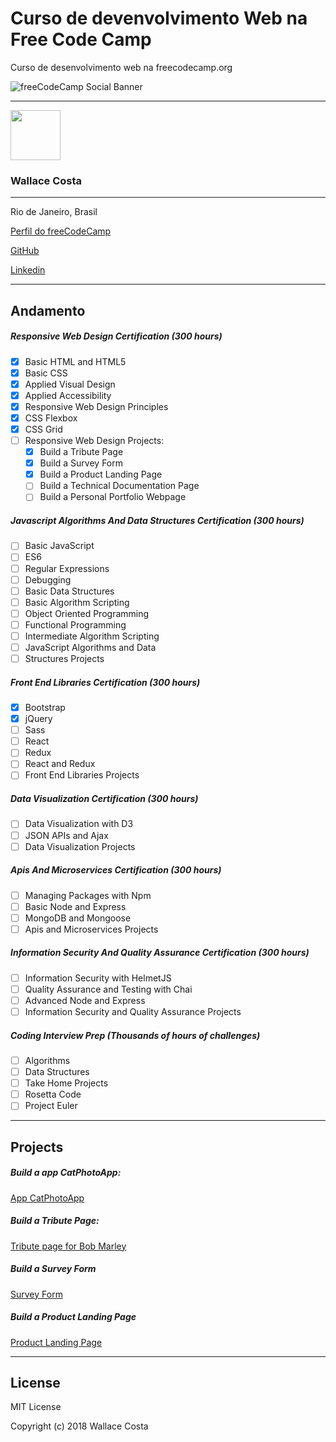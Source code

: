 # Curso de devenvolvimento Web na Free Code Camp
Curso de desenvolvimento web na freecodecamp.org

![freeCodeCamp Social Banner](https://s3.amazonaws.com/freecodecamp/wide-social-banner.png)

-------

<img src="https://avatars2.githubusercontent.com/u/25742247?v=4" height="80px" width="80px">

### Wallace Costa
-------
Rio de Janeiro, Brasil

[Perfil do freeCodeCamp](https://www.freecodecamp.org/wallacecosta)

[GitHub](https://github.com/wallacecosta)

[Linkedin](https://www.linkedin.com/in/wallacecosta/)

-------------

## Andamento

##### Responsive Web Design Certification (300 hours)
- [x] Basic HTML and HTML5
- [x] Basic CSS
- [x] Applied Visual Design
- [x] Applied Accessibility
- [x] Responsive Web Design Principles
- [x] CSS Flexbox
- [x] CSS Grid
- [ ] Responsive Web Design Projects:
    - [x] Build a Tribute Page
    - [x] Build a Survey Form
    - [x] Build a Product Landing Page
    - [ ] Build a Technical Documentation Page
    - [ ] Build a Personal Portfolio Webpage

##### Javascript Algorithms And Data Structures Certification (300 hours)
- [ ] Basic JavaScript
- [ ] ES6
- [ ] Regular Expressions
- [ ] Debugging
- [ ] Basic Data Structures
- [ ] Basic Algorithm Scripting
- [ ] Object Oriented Programming
- [ ] Functional Programming
- [ ] Intermediate Algorithm Scripting
- [ ] JavaScript Algorithms and Data 
- [ ] Structures Projects

##### Front End Libraries Certification (300 hours)
- [x] Bootstrap
- [x] jQuery
- [ ] Sass
- [ ] React
- [ ] Redux
- [ ] React and Redux
- [ ] Front End Libraries Projects

##### Data Visualization Certification (300 hours)
- [ ] Data Visualization with D3
- [ ] JSON APIs and Ajax
- [ ] Data Visualization Projects

##### Apis And Microservices Certification (300 hours)
- [ ] Managing Packages with Npm
- [ ] Basic Node and Express
- [ ] MongoDB and Mongoose
- [ ] Apis and Microservices Projects

##### Information Security And Quality Assurance Certification (300 hours)
- [ ] Information Security with HelmetJS
- [ ] Quality Assurance and Testing with Chai
- [ ] Advanced Node and Express
- [ ] Information Security and Quality Assurance Projects

##### Coding Interview Prep (Thousands of hours of challenges)
- [ ] Algorithms
- [ ] Data Structures
- [ ] Take Home Projects
- [ ] Rosetta Code
- [ ] Project Euler

---------------

Projects
--------

##### Build a app CatPhotoApp:

[App CatPhotoApp](https://wallacecosta.github.io/curso-freecodecamp.org/Build-CatPhotoApp/CatPhotoApp.html)

##### Build a Tribute Page:

[Tribute page for Bob Marley](https://wallacecosta.github.io/curso-freecodecamp.org/Build-Tribute/tribute-page.html)

##### Build a Survey Form
[Survey Form](https://wallacecosta.github.io/curso-freecodecamp.org/Build-Survey-Form/survey-form.html)

##### Build a Product Landing Page
[Product Landing Page](https://wallacecosta.github.io/curso-freecodecamp.org/Build-Product-Landing-Page/product-page.html)

--------------------------

License
-------

MIT License

Copyright (c) 2018 Wallace Costa
